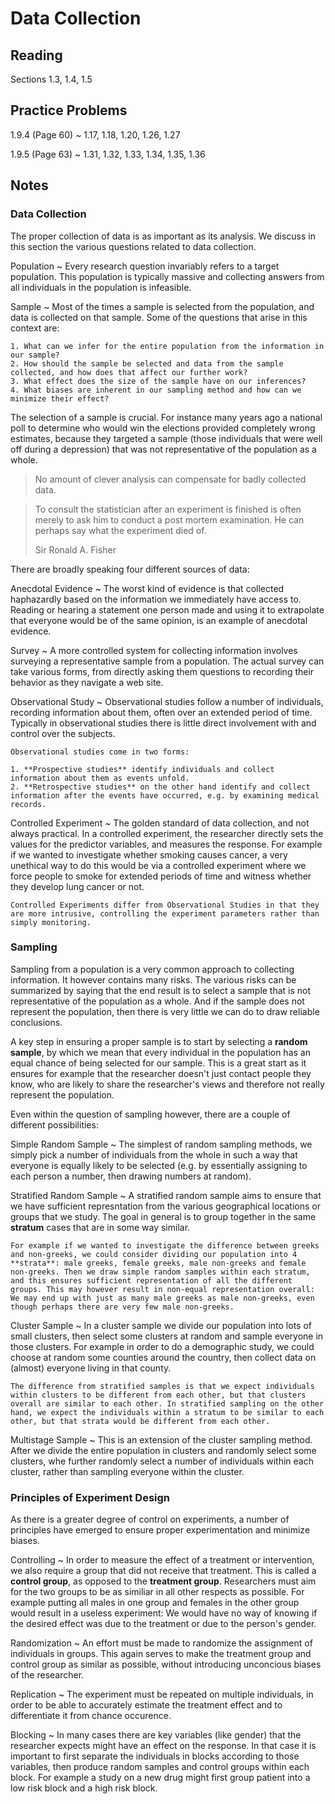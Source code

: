 # Data Collection

## Reading

Sections 1.3, 1.4, 1.5

## Practice Problems

1.9.4 (Page 60)
  ~ 1.17, 1.18, 1.20, 1.26, 1.27

1.9.5 (Page 63)
  ~ 1.31, 1.32, 1.33, 1.34, 1.35, 1.36

## Notes

### Data Collection

The proper collection of data is as important as its analysis. We discuss in this section the various questions related to data collection.

Population
  ~ Every research question invariably refers to a target population. This population is typically massive and collecting answers from all individuals in the population is infeasible.

Sample
  ~ Most of the times a sample is selected from the population, and data is collected on that sample. Some of the questions that arise in this context are:

    1. What can we infer for the entire population from the information in our sample?
    2. How should the sample be selected and data from the sample collected, and how does that affect our further work?
    3. What effect does the size of the sample have on our inferences?
    4. What biases are inherent in our sampling method and how can we minimize their effect?

The selection of a sample is crucial. For instance many years ago a national poll to determine who would win the elections provided completely wrong estimates, because they targeted a sample (those individuals that were well off during a depression) that was not representative of the population as a whole.

> No amount of clever analysis can compensate for badly collected data.

> To consult the statistician after an experiment is finished is often merely to ask him to conduct a post mortem examination. He can perhaps say what the experiment died of.
>
> Sir Ronald A. Fisher

There are broadly speaking four different sources of data:

Anecdotal Evidence
  ~ The worst kind of evidence is that collected haphazardly based on the information we immediately have access to. Reading or hearing a statement one person made and using it to extrapolate that everyone would be of the same opinion, is an example of anecdotal evidence.

Survey
  ~ A more controlled system for collecting information involves surveying a representative sample from a population. The actual survey can take various forms, from directly asking them questions to recording their behavior as they navigate a web site.

Observational Study
  ~ Observational studies follow a number of individuals, recording information about them, often over an extended period of time. Typically in observational studies there is little direct involvement with and control over the subjects.

    Observational studies come in two forms:

    1. **Prospective studies** identify individuals and collect information about them as events unfold.
    2. **Retrospective studies** on the other hand identify and collect information after the events have occurred, e.g. by examining medical records.

Controlled Experiment
  ~ The golden standard of data collection, and not always practical. In a controlled experiment, the researcher directly sets the values for the predictor variables, and measures the response. For example if we wanted to investigate whether smoking causes cancer, a very unethical way to do this would be via a controlled experiment where we force people to smoke for extended periods of time and witness whether they develop lung cancer or not.

    Controlled Experiments differ from Observational Studies in that they are more intrusive, controlling the experiment parameters rather than simply monitoring.

### Sampling

Sampling from a population is a very common approach to collecting information. It however contains many risks. The various risks can be summarized by saying that the end result is to select a sample that is not representative of the population as a whole. And if the sample does not represent the population, then there is very little we can do to draw reliable conclusions.

A key step in ensuring a proper sample is to start by selecting a **random sample**, by which we mean that every individual in the population has an equal chance of being selected for our sample. This is a great start as it ensures for example that the researcher doesn't just contact people they know, who are likely to share the researcher's views and therefore not really represent the population.

Even within the question of sampling however, there are a couple of different possibilities:

Simple Random Sample
  ~ The simplest of random sampling methods, we simply pick a number of individuals from the whole in such a way that everyone is equally likely to be selected (e.g. by essentially assigning to each person a number, then drawing numbers at random).

Stratified Random Sample
  ~ A stratified random sample aims to ensure that we have sufficient represntation from the various geographical locations or groups that we study. The goal in general is to group together in the same **stratum** cases that are in some way similar.

    For example if we wanted to investigate the difference between greeks and non-greeks, we could consider dividing our population into 4 **strata**: male greeks, female greeks, male non-greeks and female non-greeks. Then we draw simple random samples within each stratum, and this ensures sufficient representation of all the different groups. This may however result in non-equal representation overall: We may end up with just as many male greeks as male non-greeks, even though perhaps there are very few male non-greeks.

Cluster Sample
  ~ In a cluster sample we divide our population into lots of small clusters, then select some clusters at random and sample everyone in those clusters. For example in order to do a demographic study, we could choose at random some counties around the country, then collect data on (almost) everyone living in that county.

    The difference from stratified samples is that we expect individuals within clusters to be different from each other, but that clusters overall are similar to each other. In stratified sampling on the other hand, we expect the individuals within a stratum to be similar to each other, but that strata would be different from each other.

Multistage Sample
  ~ This is an extension of the cluster sampling method. After we divide the entire population in clusters and randomly select some clusters, whe further randomly select a number of individuals within each cluster, rather than sampling everyone within the cluster.

### Principles of Experiment Design

As there is a greater degree of control on experiments, a number of principles have emerged to ensure proper experimentation and minimize biases.

Controlling
  ~ In order to measure the effect of a treatment or intervention, we also require a group that did not receive that treatment. This is called a **control group**, as opposed to the **treatment group**. Researchers must aim for the two groups to be as similiar in all other respects as possible. For example putting all males in one group and females in the other group would result in a useless experiment: We would have no way of knowing if the desired effect was due to the treatment or due to the person's gender.

Randomization
  ~ An effort must be made to randomize the assignment of individuals in groups. This again serves to make the treatment group and control group as similar as possible, without introducing unconcious biases of the researcher.

Replication
  ~ The experiment must be repeated on multiple individuals, in order to be able to accurately estimate the treatment effect and to differentiate it from chance occurence.

Blocking
  ~ In many cases there are key variables (like gender) that the researcher expects might have an effect on the response. In that case it is important to first separate the individuals in blocks according to those variables, then produce random samples and control groups within each block. For example a study on a new drug might first group patient into a low risk block and a high risk block.
